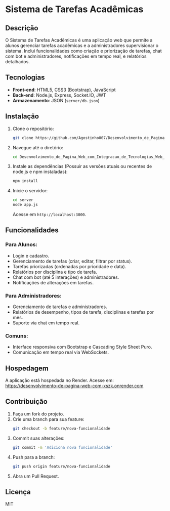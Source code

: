 # Sistema de Tarefas Acadêmicas

## Descrição
O Sistema de Tarefas Acadêmicas é uma aplicação web que permite a alunos gerenciar tarefas acadêmicas e a administradores supervisionar o sistema. Inclui funcionalidades como criação e priorização de tarefas, chat com bot e administradores, notificações em tempo real, e relatórios detalhados.

## Tecnologias
- **Front-end**: HTML5, CSS3 (Bootstrap), JavaScript
- **Back-end**: Node.js, Express, Socket.IO, JWT
- **Armazenamento**: JSON (`server/db.json`)

## Instalação
1. Clone o repositório:
   ```bash
   git clone https://github.com/Agostinho007/Desenvolvimento_de_Pagina_Web_com_Integracao_de_Tecnologias_Web_Modernas
   ```
2. Navegue até o diretório:
   ```bash
   cd Desenvolvimento_de_Pagina_Web_com_Integracao_de_Tecnologias_Web_Modernas
   ```
3. Instale as dependências (Possuir as versões atuais ou recentes de node.js e npm instaladas):
   ```bash
   npm install
   ```
4. Inicie o servidor:
   ```bash
   cd server
   node app.js
   ```
   Acesse em `http://localhost:3000`.

## Funcionalidades
### Para Alunos:
- Login e cadastro.
- Gerenciamento de tarefas (criar, editar, filtrar por status).
- Tarefas priorizadas (ordenadas por prioridade e data).
- Relatórios por disciplina e tipo de tarefa.
- Chat com bot (até 5 interações) e administradores.
- Notificações de alterações em tarefas.

### Para Administradores:
- Gerenciamento de tarefas e administradores.
- Relatórios de desempenho, tipos de tarefa, disciplinas e tarefas por mês.
- Suporte via chat em tempo real.

### Comuns:
- Interface responsiva com Bootstrap e Cascading Style Sheet Puro.
- Comunicação em tempo real via WebSockets.

## Hospedagem
A aplicação está hospedada no Render. Acesse em: https://desenvolvimento-de-pagina-web-com-xszk.onrender.com

## Contribuição
1. Faça um fork do projeto.
2. Crie uma branch para sua feature:
   ```bash
   git checkout -b feature/nova-funcionalidade
   ```
3. Commit suas alterações:
   ```bash
   git commit -m 'Adiciona nova funcionalidade'
   ```
4. Push para a branch:
   ```bash
   git push origin feature/nova-funcionalidade
   ```
5. Abra um Pull Request.

## Licença
MIT